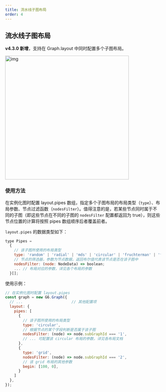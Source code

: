 ```yaml
---
title: 流水线子图布局
order: 4
---
```


## 流水线子图布局

**v4.3.0 新增**，支持在 Graph.layout 中同时配置多个子图布局。

<img src='https://gw.alipayobjects.com/mdn/rms_f8c6a0/afts/img/A*TaymQYKOJkgAAAAAAAAAAAAAARQnAQ' alt="img" width='400px'>


### 使用方法

在实例化图时配置 layout.pipes 数组，指定多个子图布局的布局类型（`type`）、布局参数、节点过滤函数（`nodesFilter`）。值得注意的是，若某些节点同时属于不同的子图（即这些节点在不同的子图的 `nodesFilter` 配置都返回为 true），则这些节点位置的计算将按照 pipes 数组顺序后者覆盖前者。

`layout.pipes` 的数据类型如下：

```javascript
type Pipes =
  {
    // 该子图所使用的布局类型
    type: 'random' | 'radial' | 'mds' | 'circular' | 'fruchterman' | 'force' | 'gForce' | 'dagre' | 'concentric' | 'grid' | 'forceAtlas2',
    // 节点的筛选器，参数为节点数据，返回布尔值代表该节点是否在该子图中
    nodesFilter: (node: NodeData) => boolean;
    ... // 布局对应的参数，详见各个布局的参数
  }[];
```

使用示例：

```javascript
// 在实例化图时配置 layout.pipes
const graph = new G6.Graph({
  // ...                      // 其他配置项
  layout: {
    pipes: [
      {
        // 该子图所使用的布局类型
        type: 'circular',
        // 根据节点的某个字段判断是否属于该子图
        nodesFilter: (node) => node.subGraphId === '1',
        // ... 可配置该 circular 布局的参数，详见各布局文档
      },
      {
        type: 'grid',
        nodesFilter: (node) => node.subGraphId === '2',
        // 该 grid 布局的其他参数
        begin: [100, 0],
      }
    ]
  },
});
```
